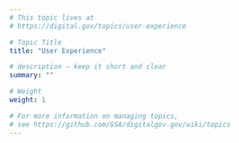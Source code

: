 ```yaml
---
# This topic lives at
# https://digital.gov/topics/user-experience

# Topic Title
title: "User Experience"

# description — keep it short and clear
summary: ""

# Weight
weight: 1

# For more information on managing topics,
# see https://github.com/GSA/digitalgov.gov/wiki/topics
---
```

